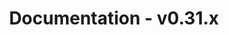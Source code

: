 ---
title: Documentation - v0.31.x
layout: docs_version_index.html
path: /docs/v0.31.x
version: v0.31.x

github_url: "https://github.com/fastify/website/blob/master/src/website/layouts/docs_version_index.html"
---